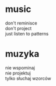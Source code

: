 # music

don't reminisce  
don't project  
just listen to patterns  

# muzyka

nie wspominaj  
nie projektuj  
tylko słuchaj wzorców  